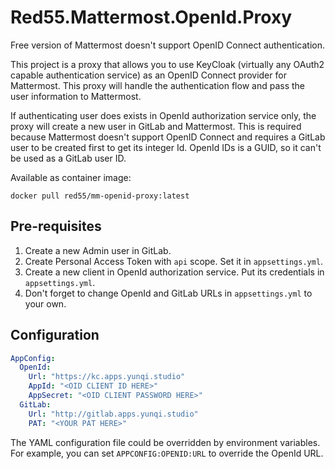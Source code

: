 # Red55.Mattermost.OpenId.Proxy

Free version of Mattermost doesn't support OpenID Connect authentication.

This project is a proxy that allows you to use KeyCloak (virtually any OAuth2 capable authentication service) as an OpenID Connect provider for Mattermost.
This proxy will handle the authentication flow and pass the user information to Mattermost.

If authenticating user does exists in OpenId authorization service only, the proxy will create a new user in GitLab and Mattermost.
This is required because Mattermost doesn't support OpenID Connect and requires a GitLab user to be created first to get its integer Id.
OpenId IDs is a GUID, so it can't be used as a GitLab user ID.

Available as container image:

```shell
docker pull red55/mm-openid-proxy:latest
```

## Pre-requisites

1. Create a new Admin user in GitLab.
2. Create Personal Access Token with `api` scope. Set it in `appsettings.yml`.
3. Create a new client in OpenId authorization service. Put its credentials in `appsettings.yml`.
4. Don't forget to change OpenId and GitLab URLs in `appsettings.yml` to your own.

## Configuration

```yaml
AppConfig:
  OpenId:
    Url: "https://kc.apps.yunqi.studio"
    AppId: "<OID CLIENT ID HERE>"
    AppSecret: "<OID CLIENT PASSWORD HERE>"
  GitLab:
    Url: "http://gitlab.apps.yunqi.studio"
    PAT: "<YOUR PAT HERE>"
```

The YAML configuration file could be overridden by environment variables.
For example, you can set `APPCONFIG:OPENID:URL` to override the OpenId URL.